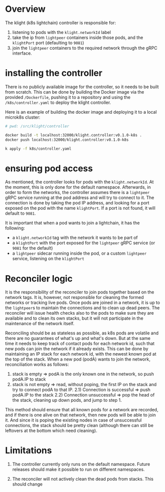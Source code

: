 # Overview

The klight (k8s lightchain) controller is responsible for:

1. listening to pods with the `klight.networkId` label
2. take the ip from `lightpeer` containers inside those pods, and the `klightPort` port (defaulting to `9081`)
3. join the `lightpeer` containers to the required network through the gRPC interface.

# installing the controller

There is no publicly available image for the controller, so it needs to be built from scratch. This can be done by building the Docker image via the provided `/Dockerfile`, pushing it to a repository and using the `/k8s/controller.yaml` to deploy the klight controller.

Here is an example of building the docker image and deploying it to a local microk8s cluster:

```bash
# pwd: /src/klight/controller

docker build -t localhost:32000/klight.controller:v0.1.0-k8s .
docker push localhost:32000/klight.controller:v0.1.0-k8s

k apply -f k8s/controller.yaml
```

# ensuring pod access

As mentioned, the controller looks for pods with the `klight.networkId`. At the moment, this is only done for the default namespace. 
Afterwards, in order to form the networks, the controller assumes there is a `lightpeer` gRPC service running at the pod address and will try to connect to it. The connection is done by taking the pod IP address, and looking for a port exposed on the pod with the name `klightPort`. If a port is not found, it will default to `9081`.

It is important that when a pod wants to join a lightchain, it has the following:

* a `klight.networkId` tag with the network it wants to be part of
* a `klightPort` with the port exposed for the `lightpeer` gRPC service (or `9081` for the default)
* a `lightpeer` sidecar running inside the pod, or a custom `lightpeer` service, listening on the `klightPort`  

# Reconciler logic

It is the responsibility of the reconciler to join pods together based on the network tags. It is, however, not responsible for cleaning the formed networks or tracking live pods. Once pods are joined in a network, it is up to the `lightpeer`s to maintain the connections and to clean up dead peers.
The reconciler will issue health checks also to the pods to make sure they are available and to clean its own stacks, but it will not participate in the maintenance of the network itself.

Reconciling should be as stateless as possible, as k8s pods are volatile and there are no guarantees of what's up and what's down. But at the same time it needs to keep track of contact pods for each network id, such that new pods can join the network if it already exists.
This can be done by maintaining an IP stack for each network id, with the newest known pod at the top of the stack. When a new pod (podA) wants to join the network, reconciliation works as follows:
 1) stack is empty => podA is the only known one in the network, so push podA.IP to stack
 2) stack is not empty => read, without poping, the first IP on the stack and try to connect podA to that IP.
 2.1) Connection is successful => push podA.IP to the stack
 2.2) Connection unsuccessful => pop the head of the stack, cleaning up down pods, and jump to step 1.

This method should ensure that all known pods for a network are recorded, and if there is one alive on that network, then new pods will be able to join it. And since it is poping the existing nodes in case of unsuccessful connections, the stack should be pretty clean (although there can still be leftovers at the bottom which need cleaning).

# Limitations

1) The controller currently only runs on the default namespace. Future releases should make it possible to run on different namespaces.

2) The reconciler will not actively clean the dead pods from stacks. This should change
